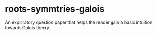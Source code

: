 # roots-symmtries-galois
An exploratory question paper that helps the reader gain a basic intuition towards Galois theory.
